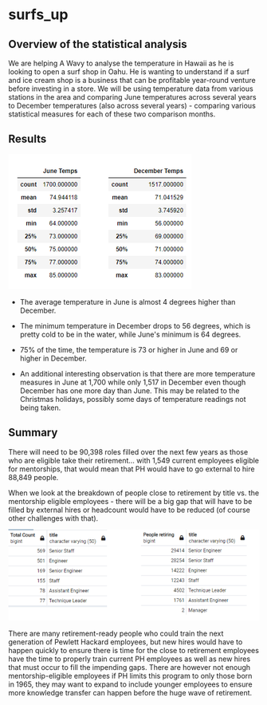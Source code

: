 # surfs_up

## Overview of the statistical analysis
We are helping A Wavy to analyse the temperature in Hawaii as he is looking to open a surf shop in Oahu.  He is wanting to understand if a surf and ice cream shop is a business that can be profitable year-round venture before investing in a store.  We will be using temperature data from various stations in the area and comparing June temperatures across several years to December temperatures (also across several years) - comparing various statistical measures for each of these two comparison months.  

## Results

![Table June_and December_Temperature](https://github.com/tessiertodd/surfs_up/blob/main/Jun_Dec_temps_stats.png)

- The average temperature in June is almost 4 degrees higher than December.

- The minimum temperature in December drops to 56 degrees, which is pretty cold to be in the water, while June's minimum is 64 degrees.

- 75% of the time, the temperature is 73 or higher in June and 69 or higher in December.

- An additional interesting observation is that there are more temperature measures in June at 1,700 while only 1,517 in December even though December has one more day than June.  This may be related to the Christmas holidays, possibly some days of temperature readings not being taken.



## Summary

There will need to be 90,398 roles filled over the next few years as those who are eligible take their retirement... with 1,549 current employees eligible for mentorships, that would mean that PH would have to go external to hire 88,849 people.

When we look at the breakdown of people close to retirement by title vs. the mentorship eligible employees - there will be a big gap that will have to be filled by external hires or headcount would have to be reduced (of course other challenges with that). 

![Table for breakdown of eligible mentorships versus retire](https://github.com/tessiertodd/Pewlett-Hackard-Analysis/blob/main/Data/retire_to_mentorship_by_title.png)

There are many retirement-ready people who could train the next generation of Pewlett Hackard employees, but new hires would have to happen quickly to ensure there is time for the close to retirement employees have the time to properly train current PH employees as well as new hires that must occur to fill the impending gaps.  There are however not enough mentorship-eligible employees if PH limits this program to only those born in 1965, they may want to expand to include younger employees to ensure more knowledge transfer can happen before the huge wave of retirement.
